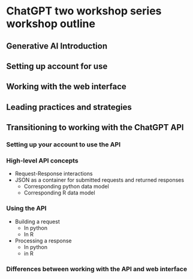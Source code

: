 # ChatGPT two workshop series workshop outline

## Generative AI Introduction

## Setting up account for use

## Working with the web interface

## Leading practices and strategies 

## Transitioning to working with the ChatGPT API

### Setting up your account to use the API

### High-level API concepts

- Request-Response interactions
- JSON as a container for submitted requests and returned responses
  - Corresponding python data model
  - Corresponding R data model

### Using the API
- Building a request
  - In python
  - In R 
- Processing a response
  - In python
  - in R
 
### Differences between working with the API and web interface 
